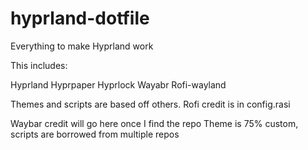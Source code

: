 # hyprland-dotfile
Everything to make Hyprland work


This includes:

Hyprland
Hyprpaper
Hyprlock
Wayabr
Rofi-wayland


Themes and scripts are based off others.
Rofi credit is in config.rasi

Waybar credit will go here once I find the repo
Theme is 75% custom, scripts are borrowed from multiple repos
